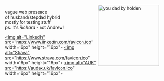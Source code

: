 <img align="right" width="200" alt="you dad by holden" src="https://ribena75.github.io/richard.andrew/assets/img/youdad2.png">

vague web presence  
of husband/stepdad hybrid  
mostly for testing stuff  
ps. it's *Richard* - not Andrew!

<a href="https://www.linkedin.com/in/richardandrew75/"><img alt="LinkedIn" src="https://www.linkedin.com/favicon.ico" width=16px" height="16px"></a> <a href="https://www.strava.com/athletes/43333745"><img alt="Strava" src="https://www.strava.com/favicon.ico" width=16px" height="16px"></a> <a href="https://audax.uk/results?memId=26444"><img alt="AUK" src="https://audax.uk/favicon.ico" width=16px" height="16px"></a> 
